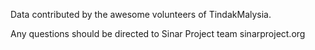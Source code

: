 Data contributed by the awesome volunteers of TindakMalysia.

Any questions should be directed to Sinar Project team <at> sinarproject.org

